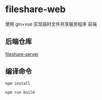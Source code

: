# fileshare-web

使用 gin+vue 实现临时文件共享服务程序 前端

## 后端仓库

[fileshare-server](https://github.com/sxzhi799/fileshare-server)

## 编译命令

```
npm install
```

```
npm run build
```


